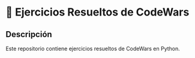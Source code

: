 # 🐍 Ejercicios Resueltos de CodeWars

## Descripción
Este repositorio contiene ejercicios resueltos de CodeWars en Python.



